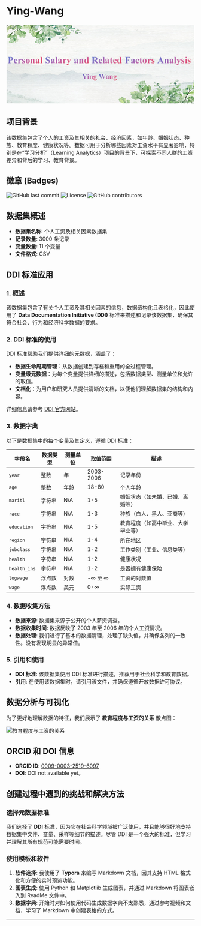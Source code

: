 # Ying-Wang
![工资及相关因素](Personal%20salary%20and%20other%20factors.png)
## 项目背景
该数据集包含了个人的工资及其相关的社会、经济因素，如年龄、婚姻状态、种族、教育程度、健康状况等。数据可用于分析哪些因素对工资水平有显著影响，特别是在“学习分析”（Learning Analytics）项目的背景下，可探索不同人群的工资差异和背后的学习、教育背景。

## 徽章 (Badges)
![GitHub last commit](https://img.shields.io/github/last-commit/your-username/your-repo) <!-- 替换为你项目的GitHub仓库 -->
![License](https://img.shields.io/github/license/your-username/your-repo) <!-- 替换为你项目的License -->
![GitHub contributors](https://img.shields.io/github/contributors/your-username/your-repo) <!-- 替换为你项目的贡献者徽章 -->

## 数据集概述
- **数据集名称**: 个人工资及相关因素数据集
- **记录数量**: 3000 条记录
- **变量数量**: 11 个变量
- **文件格式**: CSV

## DDI 标准应用

### 1. 概述
该数据集包含了有关个人工资及其相关因素的信息，数据结构化且表格化，因此使用了 **Data Documentation Initiative (DDI)** 标准来描述和记录该数据集，确保其符合社会、行为和经济科学数据的要求。

### 2. DDI 标准的使用
DDI 标准帮助我们提供详细的元数据，涵盖了：
- **数据生命周期管理**：从数据创建到存档和重用的全过程管理。
- **变量级元数据**：为每个变量提供详细的描述，包括数据类型、测量单位和允许的取值。
- **文档化**：为用户和研究人员提供清晰的文档，以便他们理解数据集的结构和内容。

详细信息请参考 [DDI 官方网站](https://ddialliance.org/)。

### 3. 数据字典
以下是数据集中的每个变量及其定义，遵循 DDI 标准：

| 字段名        | 数据类型 | 测量单位 | 取值范围       | 描述                                  |
| ------------- | -------- | -------- | ------------- | ------------------------------------ |
| `year`        | 整数     | 年       | 2003-2006     | 记录年份                              |
| `age`         | 整数     | 年龄     | 18-80         | 个人年龄                              |
| `maritl`      | 字符串   | N/A      | 1-5           | 婚姻状态（如未婚、已婚、离婚等）      |
| `race`        | 字符串   | N/A      | 1-3           | 种族（白人、黑人、亚裔等）             |
| `education`   | 字符串   | N/A      | 1-5           | 教育程度（如高中毕业、大学毕业等）     |
| `region`      | 字符串   | N/A      | 1-4           | 所在地区                              |
| `jobclass`    | 字符串   | N/A      | 1-2           | 工作类别（工业、信息类等）            |
| `health`      | 字符串   | N/A      | 1-2           | 健康状况                              |
| `health_ins`  | 字符串   | N/A      | 1-2           | 是否拥有健康保险                      |
| `logwage`     | 浮点数   | 对数     | -∞ 至 ∞      | 工资的对数值                          |
| `wage`        | 浮点数   | 美元     | 0-∞           | 实际工资                              |

### 4. 数据收集方法
- **数据来源**: 数据集来源于公开的个人薪资调查。
- **数据收集时间**: 数据反映了 2003 年至 2006 年的个人工资情况。
- **数据处理**: 我们进行了基本的数据清理，处理了缺失值，并确保各列的一致性。没有发现明显的异常值。

### 5. 引用和使用
- **DDI 标准**: 该数据集使用 DDI 标准进行描述，推荐用于社会科学和教育数据。
- **引用**: 在使用该数据集时，请引用该文件，并确保遵循开放数据许可协议。

## 数据分析与可视化
为了更好地理解数据的特征，我们展示了 **教育程度与工资的关系** 散点图：

![教育程度与工资的关系](education_vs_wage_plot.png)

## ORCID 和 DOI 信息
- **ORCID ID**: [0009-0003-2519-6097](https://orcid.org/0009-0003-2519-6097)
- **DOI**: DOI not available yet。

## 创建过程中遇到的挑战和解决方法
### 选择元数据标准
我们选择了 **DDI** 标准，因为它在社会科学领域被广泛使用，并且能够很好地支持数据集中文件、变量、采样等细节的描述。尽管 DDI 是一个强大的标准，但学习并理解其所有规范可能需要时间。

### 使用模板和软件
1. **软件选择**: 我使用了 **Typora** 来编写 Markdown 文档，因其支持 HTML 格式化和方便的实时预览功能。
2. **图表生成**: 使用 Python 和 Matplotlib 生成图表，并通过 Markdown 将图表嵌入到 ReadMe 文件中。
3. **数据字典**: 开始时对如何使用代码生成数据字典不太熟悉，通过参考视频和文档，学习了 Markdown 中创建表格的方式。

---
